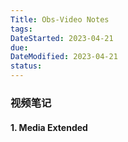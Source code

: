 ```yaml
---
Title: Obs-Video Notes
tags:
DateStarted: 2023-04-21
due:
DateModified: 2023-04-21
status:
---
```


### 视频笔记

#### 1. Media Extended
